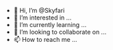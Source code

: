 - 👋 Hi, I’m @Skyfari
- 👀 I’m interested in ...
- 🌱 I’m currently learning ...
- 💞️ I’m looking to collaborate on ...
- 📫 How to reach me ...

<!---
Skyfari/Skyfari is a ✨ special ✨ repository because its `README.md` (this file) appears on your GitHub profile.
You can click the Preview link to take a look at your changes.
--->
